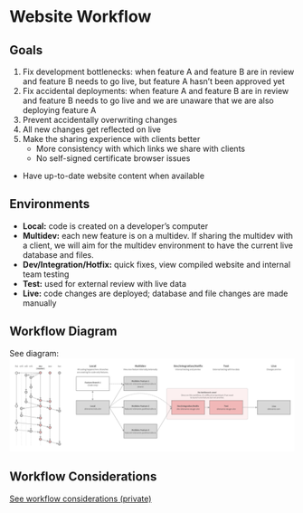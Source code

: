 # Website Workflow

## Goals
1. Fix development bottlenecks: when feature A and feature B are in review and feature B needs to go live, but feature A hasn’t been approved yet
2. Fix accidental deployments: when feature A and feature B are in review and feature B needs to go live and we are unaware that we are also deploying feature A
3. Prevent accidentally overwriting changes
4. All new changes get reflected on live
5. Make the sharing experience with clients better
    * More consistency with which links we share with clients
    * No self-signed certificate browser issues
  * Have up-to-date website content when available

## Environments
* **Local:** code is created on a developer’s computer
* **Multidev:** each new feature is on a multidev. If sharing the multidev with a client, we will aim for the multidev environment to have the current live database and files.
* **Dev/Integration/Hotfix:** quick fixes, view compiled website and internal team testing
* **Test:** used for external review with live data
* **Live:** code changes are deployed; database and file changes are made manually

## Workflow Diagram
See diagram:
![Neuger website workflow diagram](/files/digital-team-workflow-2020-07.png)

## Workflow Considerations
[See workflow considerations (private)](https://docs.google.com/spreadsheets/d/1re-2sJKqzBTwzXAgNnww9pzS0a2O2DqiJVuBqluvhbU/edit#gid=0)
